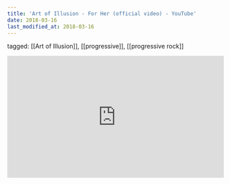 ```yaml
---
title: 'Art of Illusion - For Her (official video) - YouTube'
date: 2018-03-16
last_modified_at: 2018-03-16
---
```

tagged: [[Art of Illusion]], [[progressive]], [[progressive rock]]
<iframe allow="accelerometer; autoplay; clipboard-write; encrypted-media; gyroscope; picture-in-picture" allowfullscreen="" frameborder="0" height="281" id="youtube_iframe" src="https://www.youtube.com/embed/oEc2QYJXyxM?feature=oembed&amp;enablejsapi=1&amp;origin=https://safe.txmblr.com&amp;wmode=opaque" width="500"></iframe>